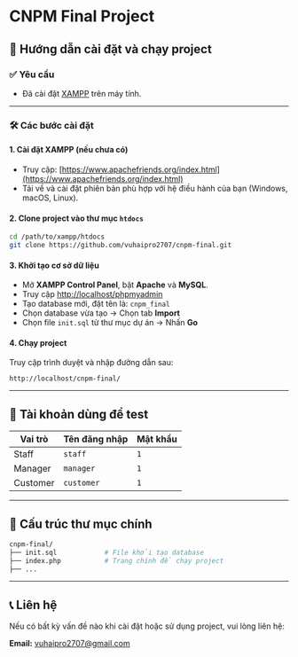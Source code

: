 
# CNPM Final Project

## 🚀 Hướng dẫn cài đặt và chạy project

### ✅ Yêu cầu

- Đã cài đặt [XAMPP](https://www.apachefriends.org/index.html) trên máy tính.

---

### 🛠 Các bước cài đặt

#### 1. Cài đặt XAMPP (nếu chưa có)
- Truy cập: [https://www.apachefriends.org/index.html](https://www.apachefriends.org/index.html)
- Tải về và cài đặt phiên bản phù hợp với hệ điều hành của bạn (Windows, macOS, Linux).

#### 2. Clone project vào thư mục `htdocs`
```bash
cd /path/to/xampp/htdocs
git clone https://github.com/vuhaipro2707/cnpm-final.git
```

#### 3. Khởi tạo cơ sở dữ liệu
- Mở **XAMPP Control Panel**, bật **Apache** và **MySQL**.
- Truy cập [http://localhost/phpmyadmin](http://localhost/phpmyadmin)
- Tạo database mới, đặt tên là: `cnpm_final`
- Chọn database vừa tạo → Chọn tab **Import**
- Chọn file `init.sql` từ thư mục dự án → Nhấn **Go**

#### 4. Chạy project
Truy cập trình duyệt và nhập đường dẫn sau:
```
http://localhost/cnpm-final/
```

---

## 🔐 Tài khoản dùng để test

| Vai trò   | Tên đăng nhập | Mật khẩu |
|-----------|---------------|----------|
| Staff     | `staff`       | `1`      |
| Manager   | `manager`     | `1`      |
| Customer  | `customer`    | `1`      |

---

## 📁 Cấu trúc thư mục chính

```bash
cnpm-final/
├── init.sql            # File khởi tạo database
├── index.php           # Trang chính để chạy project
├── ...
```

---

## 📞 Liên hệ

Nếu có bất kỳ vấn đề nào khi cài đặt hoặc sử dụng project, vui lòng liên hệ:

**Email:** vuhaipro2707@gmail.com

